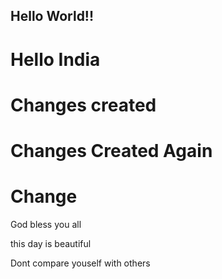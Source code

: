 ## Hello World!!
# Hello India 
# Changes created
# Changes Created Again
# Change


God bless you all

this day is beautiful

Dont compare youself with others
